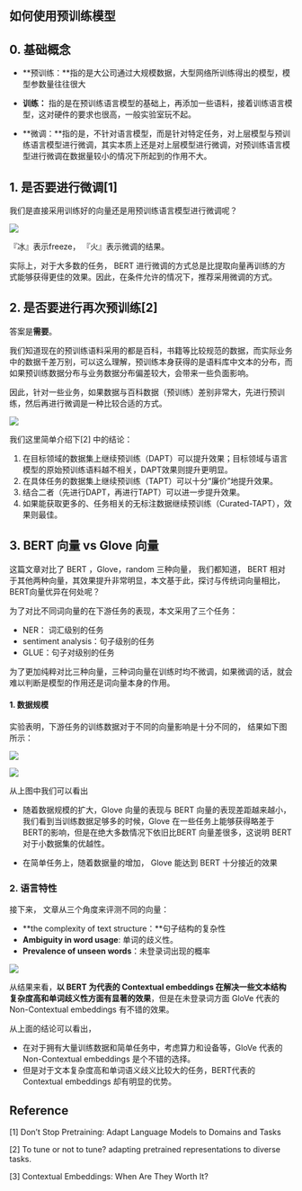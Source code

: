 ## 如何使用预训练模型

## 0. 基础概念

- **预训练：**指的是大公司通过大规模数据，大型网络所训练得出的模型，模型参数量往往很大

- **训练：** 指的是在预训练语言模型的基础上，再添加一些语料，接着训练语言模型，这对硬件的要求也很高，一般实验室玩不起。

- **微调：**指的是，不针对语言模型，而是针对特定任务，对上层模型与预训练语言模型进行微调，其实本质上还是对上层模型进行微调，对预训练语言模型进行微调在数据量较小的情况下所起到的作用不大。

## 1. 是否要进行微调[1]

我们是直接采用训练好的向量还是用预训练语言模型进行微调呢？

![](image/fine_tune.png)

『冰』表示freeze， 『火』表示微调的结果。

实际上，对于大多数的任务， BERT 进行微调的方式总是比提取向量再训练的方式能够获得更佳的效果。因此，在条件允许的情况下，推荐采用微调的方式。

## 2. 是否要进行再次预训练[2]

答案是**需要**。

我们知道现在的预训练语料采用的都是百科，书籍等比较规范的数据，而实际业务中的数据千差万别，可以这么理解，预训练本身获得的是语料库中文本的分布，而如果预训练数据分布与业务数据分布偏差较大，会带来一些负面影响。 

因此，针对一些业务，如果数据与百科数据（预训练）差别非常大，先进行预训练，然后再进行微调是一种比较合适的方式。

![](image/pre_train.png)

我们这里简单介绍下[2] 中的结论：

1. 在目标领域的数据集上继续预训练（DAPT）可以提升效果；目标领域与语言模型的原始预训练语料越不相关，DAPT效果则提升更明显。
2. 在具体任务的数据集上继续预训练（TAPT）可以十分“廉价”地提升效果。
3. 结合二者（先进行DAPT，再进行TAPT）可以进一步提升效果。
4. 如果能获取更多的、任务相关的无标注数据继续预训练（Curated-TAPT），效果则最佳。

## 3. BERT 向量 vs Glove 向量

这篇文章对比了 BERT ，Glove，random 三种向量， 我们都知道， BERT 相对于其他两种向量，其效果提升非常明显，本文基于此，探讨与传统词向量相比，BERT向量优异在何处呢？

 为了对比不同词向量的在下游任务的表现，本文采用了三个任务： 

- NER： 词汇级别的任务
- sentiment analysis：句子级别的任务
- GLUE：句子对级别的任务

为了更加纯粹对比三种向量，三种词向量在训练时均不微调，如果微调的话，就会难以判断是模型的作用还是词向量本身的作用。

#### 1. 数据规模

实验表明，下游任务的训练数据对于不同的向量影响是十分不同的， 结果如下图所示：

![](image/Context_1.png)

![](image/Context_2.png)



从上图中我们可以看出

- 随着数据规模的扩大，Glove 向量的表现与 BERT 向量的表现差距越来越小，我们看到当训练数据足够多的时候，Glove 在一些任务上能够获得略差于BERT的影响，但是在绝大多数情况下依旧比BERT 向量差很多，这说明 BERT 对于小数据集的优越性。

- 在简单任务上，随着数据量的增加， Glove 能达到 BERT 十分接近的效果

### 2. 语言特性

接下来， 文章从三个角度来评测不同的向量：

- **the complexity of text structure：**句子结构的复杂性
- **Ambiguity in word usage**: 单词的歧义性。
- **Prevalence of unseen words**：未登录词出现的概率

![](image/Context_3.png)

从结果来看，**以 BERT 为代表的 Contextual embeddings 在解决一些文本结构复杂度高和单词歧义性方面有显著的效果**，但是在未登录词方面 GloVe 代表的Non-Contextual embeddings 有不错的效果。

从上面的结论可以看出，

- 在对于拥有大量训练数据和简单任务中，考虑算力和设备等，GloVe 代表的 Non-Contextual embeddings 是个不错的选择。
- 但是对于文本复杂度高和单词语义歧义比较大的任务，BERT代表的 Contextual embeddings 却有明显的优势。

## Reference

[1] Don’t Stop Pretraining: Adapt Language Models to Domains and Tasks

[2]  To tune or not to tune? adapting pretrained representations to diverse tasks. 

[3]  Contextual Embeddings: When Are They Worth It?

